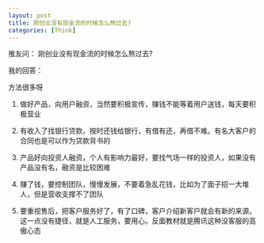 ```yaml
---
layout: post
title: 刚创业没有现金流的时候怎么熬过去?
categories: [Think]
---
```


推友问： 刚创业没有现金流的时候怎么熬过去?

我的回答：

方法很多呀

1. 做好产品，向用户融资，当然要积极宣传，赚钱不能等着用户送钱，每天要积极营业

2. 有收入了找银行贷款，按时还钱给银行，有借有还，再借不难。有名大客户的合同也是可以作为贷款背书的

3. 产品好向投资人融资，个人有影响力最好，要找气场一样的投资人，如果没有产品没有名，融资是比较困难

4. 赚了钱，要控制团队，慢慢发展，不要着急乱花钱，比如为了面子招一大堆人，但是营收支撑不了团队

5. 要重视售后，把客户服务好了，有了口碑，客户介绍新客户就会有新的来源。这一点没有捷径，就是人工服务，要用心。反面教材就是腾讯这种没客服的高傲心态
